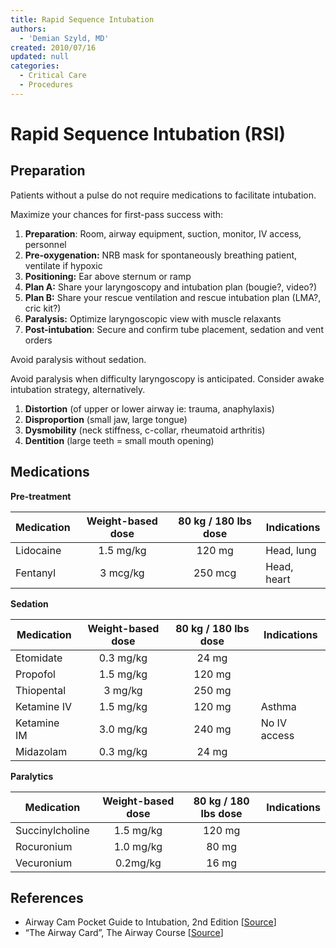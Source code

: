 ```yaml
---
title: Rapid Sequence Intubation
authors:
  - 'Demian Szyld, MD'
created: 2010/07/16
updated: null
categories:
  - Critical Care
  - Procedures
---
```


# Rapid Sequence Intubation (RSI)

## Preparation

Patients without a pulse do not require medications to facilitate intubation. 

Maximize your chances for first-pass success with:

1. **Preparation**: Room, airway equipment, suction, monitor, IV access, personnel 
2. **Pre-oxygenation:** NRB mask for spontaneously breathing patient, ventilate if hypoxic 
3. **Positioning:** Ear above sternum or ramp
4. **Plan A:** Share your laryngoscopy and intubation plan (bougie?, video?)
5. **Plan B:** Share your rescue ventilation and rescue intubation plan (LMA?, cric kit?) 
6. **Paralysis:** Optimize laryngoscopic view with muscle relaxants
7. **Post-intubation**: Secure and confirm tube placement, sedation and vent orders

Avoid paralysis without sedation.

Avoid paralysis when difficulty laryngoscopy is anticipated. Consider awake intubation strategy, alternatively.

1. **Distortion** (of upper or lower airway ie: trauma, anaphylaxis) 
2. **Disproportion** (small jaw, large tongue)
3. **Dysmobility** (neck stiffness, c-collar, rheumatoid arthritis) 
4. **Dentition** (large teeth = small mouth opening)

## Medications

**Pre-treatment**

| Medication                          | Weight-based dose | 80 kg / 180 lbs dose | Indications |
| ----------------------------------- | :---------------: | :------------------: | ----------- |
| <span class="drug">Lidocaine</span> |     1.5 mg/kg     |        120 mg        | Head, lung  |
| <span class="drug">Fentanyl</span>  |      3 mcg/kg     |        250 mcg       | Head, heart |

**Sedation**

| Medication                            | Weight-based dose | 80 kg / 180 lbs dose | Indications  |
| ------------------------------------- | :---------------: | :------------------: | ------------ |
| <span class="drug">Etomidate</span>   |     0.3 mg/kg     |         24 mg        |              |
| <span class="drug">Propofol</span>    |     1.5 mg/kg     |        120 mg        |              |
| <span class="drug">Thiopental</span>  |      3 mg/kg      |        250 mg        |              |
| <span class="drug">Ketamine IV</span> |     1.5 mg/kg     |        120 mg        | Asthma       |
| <span class="drug">Ketamine IM</span> |     3.0 mg/kg     |        240 mg        | No IV access |
| <span class="drug">Midazolam</span>   |     0.3 mg/kg     |         24 mg        |              |

**Paralytics**

| Medication                                | Weight-based dose | 80 kg / 180 lbs dose | Indications |
| ----------------------------------------- | :---------------: | :------------------: | ----------- |
| <span class="drug">Succinylcholine</span> |     1.5 mg/kg     |        120 mg        |             |
| <span class="drug">Rocuronium</span>      |     1.0 mg/kg     |         80 mg        |             |
| <span class="drug">Vecuronium</span>      |      0.2mg/kg     |         16 mg        |             |

## References

- Airway Cam Pocket Guide to Intubation, 2nd Edition [[Source](http://airwaycam.com)]
- “The Airway Card”, The Airway Course [[Source](http://www.theairwaysite.com)]
